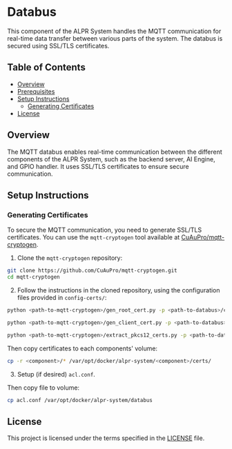 # Databus

This component of the ALPR System handles the MQTT communication for real-time data transfer between various parts of the system. The databus is secured using SSL/TLS certificates.

## Table of Contents

- [Overview](#overview)
- [Prerequisites](#prerequisites)
- [Setup Instructions](#setup-instructions)
  - [Generating Certificates](#generating-certificates)
- [License](#license)

## Overview  <a id='overview'></a>

The MQTT databus enables real-time communication between the different components of the ALPR System, such as the backend server, AI Engine, and GPIO handler. It uses SSL/TLS certificates to ensure secure communication.


## Setup Instructions <a id='setup-instructions'></a>

### Generating Certificates <a id='generating-certificates'></a>

To secure the MQTT communication, you need to generate SSL/TLS certificates. You can use the `mqtt-cryptogen` tool available at [CuAuPro/mqtt-cryptogen](https://github.com/CuAuPro/mqtt-cryptogen).

1. Clone the `mqtt-cryptogen` repository:

```bash
git clone https://github.com/CuAuPro/mqtt-cryptogen.git
cd mqtt-cryptogen
```

2. Follow the instructions in the cloned repository, using the configuration files provided in `config-certs/`:

```bash
python <path-to-mqtt-cryptogen>/gen_root_cert.py -p <path-to-databus>/config-certs/root_cert_req.json
```

```bash
python <path-to-mqtt-cryptogen>/gen_client_cert.py -p <path-to-databus>/config-certs/client_cert_req.json 
```

```bash
python <path-to-mqtt-cryptogen>/extract_pkcs12_certs.py -p <path-to-databus>/config-certs/extract_pkcs12_req.json
```

Then copy certificates to each components' volume:

```bash
cp -r <component>/* /var/opt/docker/alpr-system/<component>/certs/
```

3. Setup (if desired) `acl.conf`.

Then copy file to volume:
```bash
cp acl.conf /var/opt/docker/alpr-system/databus
```

## License <a id='license'></a>

This project is licensed under the terms specified in the [LICENSE](../LICENSE) file.


